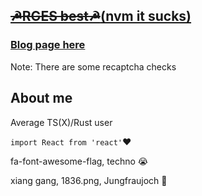 <!--
**YesWeDont/YesWeDont** is a ✨ _special_ ✨ repository because its `README.md` (this file) appears on your GitHub profile.

Here are some ideas to get you started:

- 🔭 I’m currently working on ...
- 🌱 I’m currently learning ...
- 👯 I’m looking to collaborate on ...
- 🤔 I’m looking for help with ...
- 💬 Ask me about ...
- 📫 How to reach me: ...
- 😄 Pronouns: ...
- ⚡ Fun fact: ...
-->
## [~~☭RGES best☭~~(nvm it sucks)](https://rges.ga)

### [Blog page here](https://yeswedon.tk/blog)
Note: There are some recaptcha checks

## About me
Average TS(X)/Rust user

`import React from 'react'`:heart:

fa-font-awesome-flag, techno :sob:

xiang gang, 1836.png, Jungfraujoch 🤣
